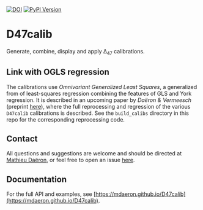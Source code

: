 [![DOI](https://zenodo.org/badge/DOI/10.5281/zenodo.8357232.svg)](https://doi.org/10.5281/zenodo.8357232)
[![PyPI Version](https://img.shields.io/pypi/v/D47calib.svg)](https://pypi.python.org/pypi/D47calib)

# D47calib

Generate, combine, display and apply Δ<sub>47</sub> calibrations.

## Link with OGLS regression

The calibrations use *Omnivariant Generalized Least Squares*, a generalized from of least-squares regression combining the features of GLS and York regression. It is described in an upcoming paper by *Daëron & Vermeesch* (preprint [here](https://hal.science/hal-04211269)), where the full reprocessing and regression of the various `D47calib` calibrations is described. See the `build_calibs` directory in this repo for the corresponding reprocessing code.

## Contact

All questions and suggestions are welcome and should be directed at [Mathieu Daëron](mailto:daeron@lsce.ipsl.fr?subject=[D47calib]), or feel free to open an issue [here](https://github.com/mdaeron/D47calib/issues).

## Documentation

For the full API and examples, see [https://mdaeron.github.io/D47calib](https://mdaeron.github.io/D47calib).